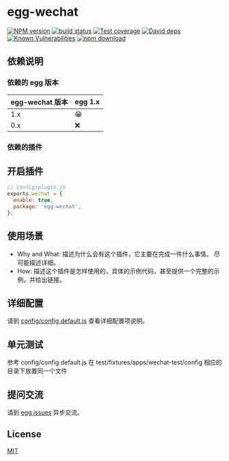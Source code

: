 # egg-wechat

[![NPM version][npm-image]][npm-url]
[![build status][travis-image]][travis-url]
[![Test coverage][codecov-image]][codecov-url]
[![David deps][david-image]][david-url]
[![Known Vulnerabilities][snyk-image]][snyk-url]
[![npm download][download-image]][download-url]

[npm-image]: https://img.shields.io/npm/v/egg-wechat.svg?style=flat-square
[npm-url]: https://npmjs.org/package/egg-wechat
[travis-image]: https://img.shields.io/travis/eggjs/egg-wechat.svg?style=flat-square
[travis-url]: https://travis-ci.org/eggjs/egg-wechat
[codecov-image]: https://img.shields.io/codecov/c/github/eggjs/egg-wechat.svg?style=flat-square
[codecov-url]: https://codecov.io/github/eggjs/egg-wechat?branch=master
[david-image]: https://img.shields.io/david/eggjs/egg-wechat.svg?style=flat-square
[david-url]: https://david-dm.org/eggjs/egg-wechat
[snyk-image]: https://snyk.io/test/npm/egg-wechat/badge.svg?style=flat-square
[snyk-url]: https://snyk.io/test/npm/egg-wechat
[download-image]: https://img.shields.io/npm/dm/egg-wechat.svg?style=flat-square
[download-url]: https://npmjs.org/package/egg-wechat

<!--
Description here.
-->

## 依赖说明

### 依赖的 egg 版本

egg-wechat 版本 | egg 1.x
--- | ---
1.x | 😁
0.x | ❌

### 依赖的插件
<!--

如果有依赖其它插件，请在这里特别说明。如

- security
- multipart

-->

## 开启插件

```js
// config/plugin.js
exports.wechat = {
  enable: true,
  package: 'egg-wechat',
};
```

## 使用场景

- Why and What: 描述为什么会有这个插件，它主要在完成一件什么事情。
尽可能描述详细。
- How: 描述这个插件是怎样使用的，具体的示例代码，甚至提供一个完整的示例，并给出链接。

## 详细配置

请到 [config/config.default.js](config/config.default.js) 查看详细配置项说明。

## 单元测试

参考 config/config.default.js 在 test/fixtures/apps/wechat-test/config 相应的目录下放置同一个文件

## 提问交流

请到 [egg issues](https://github.com/eggjs/egg/issues) 异步交流。

## License

[MIT](LICENSE)
